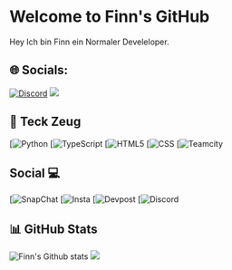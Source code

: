 # Welcome to Finn's GitHub
Hey Ich bin Finn ein Normaler Develeloper.
## 🌐 Socials:
[![Discord](https://img.shields.io/discord/1264514710275887105?style=plastic&logo=discord&label=Discord&color=blue)](https://discord.gg/5VDKrVCkME)
![](https://img.shields.io/github/followers/phyroks.svg?style=social&label=Follow&maxAge=2592000)

## 🔩 Teck Zeug
 [![Python](https://img.shields.io/badge/Python-FFD43B?style=for-the-badge&logo=python&logoColor=blue)
 [![TypeScript](https://img.shields.io/badge/TypeScript-007ACC?style=for-the-badge&logo=typescript&logoColor=white)
 [![HTML5](https://img.shields.io/badge/HTML5-E34F26?style=for-the-badge&logo=html5&logoColor=white)
 [![CSS](https://img.shields.io/badge/CSS3-1572B6?style=for-the-badge&logo=css3&logoColor=white)
 [![Teamcity](https://img.shields.io/badge/TeamCity-000000?style=for-the-badge&logo=TeamCity&logoColor=white)

## Social 💻
[![SnapChat](https://img.shields.io/badge/GitHub-100000?style=for-the-badge&logo=github&logoColor=white)
[![Insta](https://img.shields.io/badge/Instagram-E4405F?style=for-the-badge&logo=instagram&logoColor=white)
[![Devpost](https://img.shields.io/badge/Devpost-003E54?style=for-the-badge&logo=Devpost&logoColor=white)
[![Discord](https://img.shields.io/badge/Discord-5865F2?style=for-the-badge&logo=discord&logoColor=white)

## 📊 GitHub Stats
![Finn's Github stats](https://github-readme-stats.vercel.app/api?username=pyrora-finn&show_icons=true&theme=dracula)
![](https://github-readme-stats.vercel.app/api/top-langs/?username=pyrora-finn&theme=dracula)
